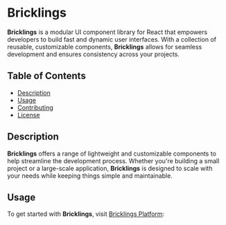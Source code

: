 # Bricklings

**Bricklings** is a modular UI component library for React that empowers developers to build fast and dynamic user interfaces. With a collection of reusable, customizable components, **Bricklings** allows for seamless development and ensures consistency across your projects.

## Table of Contents
- [Description](#description)
- [Usage](#usage)
- [Contributing](#contributing)
- [License](#license)

## Description

**Bricklings** offers a range of lightweight and customizable components to help streamline the development process. Whether you're building a small project or a large-scale application, **Bricklings** is designed to scale with your needs while keeping things simple and maintainable.

## Usage

To get started with **Bricklings**, visit [Bricklings Platform](https://bricklings.dev):
